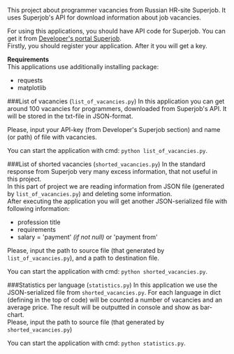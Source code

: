 This project about programmer vacancies from Russian HR-site Superjob. It uses Superjob's API for download information about job vacancies.

For using this applications, you should have API code for Superjob. You can get it from [Developer's portal Superjob](https://api.superjob.ru/).    
Firstly, you should register your application. After it you will get a key.

**Requirements**  
This applications use additionally installing package: 
* requests
* matplotlib

###List of vacancies (`list_of_vacancies.py`)
In this application you can get around 100 vacancies for programmers, downloaded from Superjob's API. It will be stored in the txt-file in JSON-format.

Please, input your API-key (from Developer's Superjob section) and name (or path) of file with vacancies.

You can start the application with cmd: `python list_of_vacancies.py`. 

###List of shorted vacancies (`shorted_vacancies.py`)
In the standard response from Superjob very many excess information, that not useful in this project.  
In this part of project we are reading information from JSON file (generated by `list_of_vacancies.py`) and deleting some information.  
After executing the application you will get another JSON-serialized file with following information:
* profession title
* requirements
* salary = 'payment' _(if not null)_ or 'payment from'

Please, input the path to source file (that generated by `list_of_vacancies.py`), and a path to destination file.

You can start the application with cmd: `python shorted_vacancies.py`. 

###Statistics per language (`statistics.py`)
In this application we use the JSON-serialized file from `shorted_vacancies.py`. For each language in dict (defining in the top of code) will be counted a number of vacancies and an average price. The result will be outputted in console and show as bar-chart.  
Please, input the path to source file (that generated by `shorted_vacancies.py`)

You can start the application with cmd: `python statistics.py`. 
